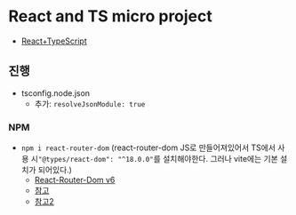 # React and TS micro project

- [React+TypeScript](https://www.youtube.com/watch?v=Z5tPzdMEhCM)

## 진행

- tsconfig.node.json
  - 추가: `resolveJsonModule: true`

### NPM

- `npm i react-router-dom`
  (react-router-dom JS로 만들어져있어서 TS에서 사용 시`"@types/react-dom": "^18.0.0"`를 설치해야한다. 그러나 vite에는 기본 설치가 되어있다.)
  - [React-Router-Dom v6](https://reactrouter.com/docs/en/v6/getting-started/overview)
  - [참고](https://velog.io/@tjdgus0528/React-Router-v6-%EC%A0%95%EB%A6%AC)
  - [참고2](https://www.youtube.com/watch?v=UjHT_NKR_gU)
